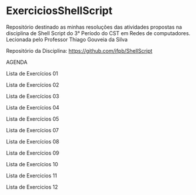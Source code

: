 # ExerciciosShellScript

Repositório destinado as minhas resoluções das atividades propostas na disciplina de Shell Script do 3° Período do CST em Redes de computadores. Lecionada pelo Professor Thiago Gouveia da Silva

Repositório da Disciplina: https://github.com/ifpb/ShellScript

AGENDA

Lista de Exercícios 01 

Lista de Exercícios 02 

Lista de Exercícios 03 

Lista de Exercícios 04 

Lista de Exercícios 05 

Lista de Exercícios 07

Lista de Exercícios 08 

Lista de Exercícios 09 

Lista de Exercícios 10

Lista de Exercicios 11

Lista de Exercicios 12
